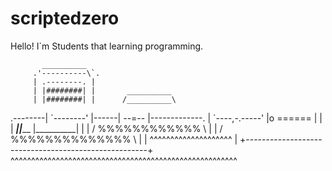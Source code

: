 # scriptedzero

Hello! I\`m Students that learning programming.


           __________                                 
         .'----------\`.                              
         | .--------. |                             
         | |########| |       __________              
         | |########| |      /__________\             
.--------| \`--------' |------|    --=-- |-------------.
|        \`----,-.-----'      |o ======  |             | 
|       ______|_|_______     |__________|             | 
|      /  %%%%%%%%%%%%  \                             | 
|     /  %%%%%%%%%%%%%%  \                            | 
|     ^^^^^^^^^^^^^^^^^^^^                            | 
+-----------------------------------------------------+
^^^^^^^^^^^^^^^^^^^^^^^^^^^^^^^^^^^^^^^^^^^^^^^^^^^^^^^ 
